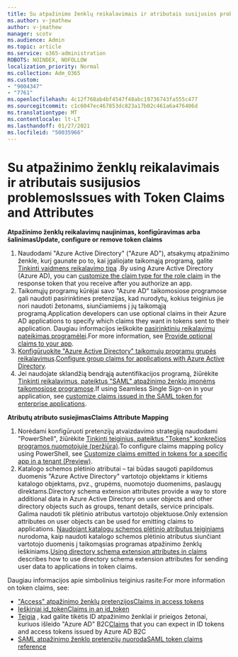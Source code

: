 ```yaml
---
title: Su atpažinimo ženklų reikalavimais ir atributais susijusios problemos
ms.author: v-jmathew
author: v-jmathew
manager: scotv
ms.audience: Admin
ms.topic: article
ms.service: o365-administration
ROBOTS: NOINDEX, NOFOLLOW
localization_priority: Normal
ms.collection: Adm_O365
ms.custom:
- "9004347"
- "7761"
ms.openlocfilehash: 4c12f768ab4bf4547f48abc19736743fa555c477
ms.sourcegitcommit: c1c6047ec467853dc823a17b02c461a6a476406d
ms.translationtype: MT
ms.contentlocale: lt-LT
ms.lasthandoff: 01/27/2021
ms.locfileid: "50035966"
---
```

# <a name="issues-with-token-claims-and-attributes"></a><span data-ttu-id="b8f79-102">Su atpažinimo ženklų reikalavimais ir atributais susijusios problemos</span><span class="sxs-lookup"><span data-stu-id="b8f79-102">Issues with Token Claims and Attributes</span></span>

<span data-ttu-id="b8f79-103">**Atpažinimo ženklų reikalavimų naujinimas, konfigūravimas arba šalinimas**</span><span class="sxs-lookup"><span data-stu-id="b8f79-103">**Update, configure or remove token claims**</span></span>

1. <span data-ttu-id="b8f79-104">Naudodami "Azure Active Directory" ("Azure AD"), atsakymų atpažinimo ženkle, kurį gaunate po to, kai įgaliojate taikomąją programą, galite [Tinkinti vaidmens reikalavimo tipą](https://docs.microsoft.com/azure/active-directory/develop/active-directory-enterprise-app-role-management) .</span><span class="sxs-lookup"><span data-stu-id="b8f79-104">By using Azure Active Directory (Azure AD), you can [customize the claim type for the role claim](https://docs.microsoft.com/azure/active-directory/develop/active-directory-enterprise-app-role-management) in the response token that you receive after you authorize an app.</span></span>
2. <span data-ttu-id="b8f79-105">Taikomųjų programų kūrėjai savo "Azure AD" taikomosiose programose gali naudoti pasirinktines pretenzijas, kad nurodytų, kokius teiginius jie nori naudoti žetonams, siunčiamiems į jų taikomąją programą.</span><span class="sxs-lookup"><span data-stu-id="b8f79-105">Application developers can use optional claims in their Azure AD applications to specify which claims they want in tokens sent to their application.</span></span> <span data-ttu-id="b8f79-106">Daugiau informacijos ieškokite [pasirinktinių reikalavimų pateikimas programėlei](https://docs.microsoft.com/azure/active-directory/develop/active-directory-optional-claims).</span><span class="sxs-lookup"><span data-stu-id="b8f79-106">For more information, see [Provide optional claims to your app](https://docs.microsoft.com/azure/active-directory/develop/active-directory-optional-claims).</span></span>
3. <span data-ttu-id="b8f79-107">[Konfigūruokite "Azure Active Directory" taikomųjų programų grupės reikalavimus](https://docs.microsoft.com/azure/active-directory/hybrid/how-to-connect-fed-group-claims).</span><span class="sxs-lookup"><span data-stu-id="b8f79-107">[Configure group claims for applications with Azure Active Directory](https://docs.microsoft.com/azure/active-directory/hybrid/how-to-connect-fed-group-claims).</span></span>
4. <span data-ttu-id="b8f79-108">Jei naudojate sklandžią bendrąją autentifikacijos programą, žiūrėkite [Tinkinti reikalavimus, pateiktus "SAML" atpažinimo ženklo įmonėms taikomosiose programose](https://docs.microsoft.com/azure/active-directory/develop/active-directory-saml-claims-customization).</span><span class="sxs-lookup"><span data-stu-id="b8f79-108">If using Seamless Single Sign-on in your application, see [customize claims issued in the SAML token for enterprise applications](https://docs.microsoft.com/azure/active-directory/develop/active-directory-saml-claims-customization).</span></span>

<span data-ttu-id="b8f79-109">**Atributų atributo susiejimas**</span><span class="sxs-lookup"><span data-stu-id="b8f79-109">**Claims Attribute Mapping**</span></span>

1. <span data-ttu-id="b8f79-110">Norėdami konfigūruoti pretenzijų atvaizdavimo strategiją naudodami "PowerShell", žiūrėkite [Tinkinti teiginius, pateiktus "Tokens" konkrečios programos nuomotojuje (peržiūra)](https://docs.microsoft.com/azure/active-directory/develop/active-directory-claims-mapping).</span><span class="sxs-lookup"><span data-stu-id="b8f79-110">To configure claims mapping policy using PowerShell, see [Customize claims emitted in tokens for a specific app in a tenant (Preview)](https://docs.microsoft.com/azure/active-directory/develop/active-directory-claims-mapping).</span></span>
2. <span data-ttu-id="b8f79-111">Katalogo schemos plėtinio atributai – tai būdas saugoti papildomus duomenis "Azure Active Directory" vartotojo objektams ir kitiems katalogo objektams, pvz., grupėms, nuomotojo duomenims, paslaugų direktams.</span><span class="sxs-lookup"><span data-stu-id="b8f79-111">Directory schema extension attributes provide a way to store additional data in Azure Active Directory on user objects and other directory objects such as groups, tenant details, service principals.</span></span> <span data-ttu-id="b8f79-112">Galima naudoti tik plėtinio atributus vartotojo objektuose.</span><span class="sxs-lookup"><span data-stu-id="b8f79-112">Only extension attributes on user objects can be used for emitting claims to applications.</span></span> <span data-ttu-id="b8f79-113">[Naudojant katalogų schemos plėtinio atributus teiginiams](https://docs.microsoft.com/azure/active-directory/develop/active-directory-schema-extensions) nurodoma, kaip naudoti katalogo schemos plėtinio atributus siunčiant vartotojo duomenis į taikomąsias programas atpažinimo ženklų ieškiniams.</span><span class="sxs-lookup"><span data-stu-id="b8f79-113">[Using directory schema extension attributes in claims](https://docs.microsoft.com/azure/active-directory/develop/active-directory-schema-extensions) describes how to use directory schema extension attributes for sending user data to applications in token claims.</span></span>

<span data-ttu-id="b8f79-114">Daugiau informacijos apie simbolinius teiginius rasite:</span><span class="sxs-lookup"><span data-stu-id="b8f79-114">For more information on token claims, see:</span></span>

- [<span data-ttu-id="b8f79-115">"Access" atpažinimo ženklų pretenzijos</span><span class="sxs-lookup"><span data-stu-id="b8f79-115">Claims in access tokens</span></span>](https://docs.microsoft.com/azure/active-directory/develop/access-tokens#claims-in-access-tokens)
- [<span data-ttu-id="b8f79-116">Ieškiniai id_token</span><span class="sxs-lookup"><span data-stu-id="b8f79-116">Claims in an id_token</span></span>](https://docs.microsoft.com/azure/active-directory/develop/id-tokens#claims-in-an-id_token)
- <span data-ttu-id="b8f79-117">[Teigia](https://docs.microsoft.com/azure/active-directory-b2c/tokens-overview#claims) , kad galite tikėtis ID atpažinimo ženklai ir prieigos žetonai, kuriuos išleido "Azure AD" B2C</span><span class="sxs-lookup"><span data-stu-id="b8f79-117">[Claims](https://docs.microsoft.com/azure/active-directory-b2c/tokens-overview#claims) that you can expect in ID tokens and access tokens issued by Azure AD B2C</span></span>
- [<span data-ttu-id="b8f79-118">SAML atpažinimo ženklo pretenzijų nuoroda</span><span class="sxs-lookup"><span data-stu-id="b8f79-118">SAML token claims reference</span></span>](https://docs.microsoft.com/azure/active-directory/develop/reference-saml-tokens)
